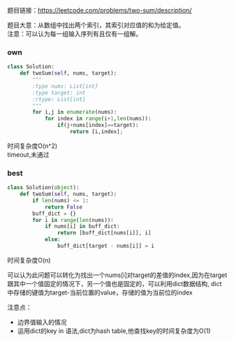题目链接：https://leetcode.com/problems/two-sum/description/

题目大意：从数组中找出两个索引，其索引对应值的和为给定值。  
注意：可以认为每一组输入序列有且仅有一组解。

### own
```python
class Solution:
    def twoSum(self, nums, target):
        """
        :type nums: List[int]
        :type target: int
        :rtype: List[int]
        """
        for i,j in enumerate(nums):
            for index in range(i+1,len(nums)):
                if(j+nums[index]==target):
                    return [i,index];
```
时间复杂度O(n^2)  
timeout,未通过

### best
```python
class Solution(object):
    def twoSum(self, nums, target):
        if len(nums) <= 1:
            return False
        buff_dict = {}
        for i in range(len(nums)):
            if nums[i] in buff_dict:
                return [buff_dict[nums[i]], i]
            else:
                buff_dict[target - nums[i]] = i
```
时间复杂度O(n)  

可以认为此问题可以转化为找出一个nums[i]对target的差值的index,因为在target跟其中一个值固定的情况下，另一个值也是固定的，可以利用dict数据结构, dict中存储的键值为target-当前位置的value，存储的值为当前位的index

注意点：
 + 边界值输入的情况
 + 运用dict的key in 语法,dict为hash table,他查找key的时间复杂度为O(1)
